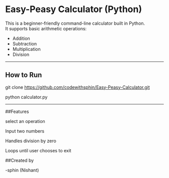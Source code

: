 # Easy-Peasy Calculator (Python)

This is a beginner-friendly command-line calculator built in Python.  
It supports basic arithmetic operations:

- Addition
- Subtraction
- Multiplication
- Division

-------------------------------------------------------------------------

## How to Run

git clone https://github.com/codewithsphin/Easy-Peasy-Calculator.git

python calculator.py


-------------------------------------------------------------------------


##Features

select an operation

Input two numbers

Handles division by zero

Loops until user chooses to exit


##Created by

-sphin (Nishant)
